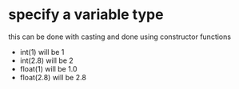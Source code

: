 # **specify a variable type**
this can be done with casting and done using constructor functions  
- int(1) will be 1
- int(2.8) will be 2
- float(1) will be 1.0
- float(2.8) will be 2.8